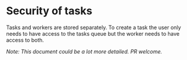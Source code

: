 # Security of tasks

Tasks and workers are stored separately. To create a task the user only
needs to have access to the tasks queue but the worker needs to have access
to both.

_Note: This document could be a lot more detailed. PR welcome._
